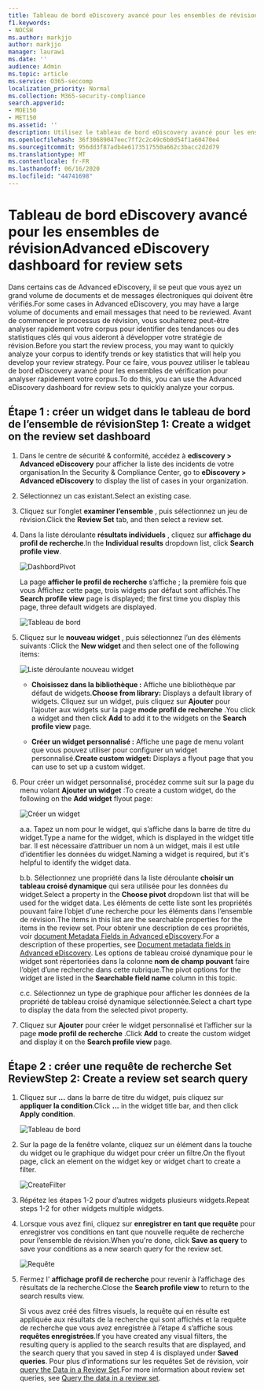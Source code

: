```yaml
---
title: Tableau de bord eDiscovery avancé pour les ensembles de révision
f1.keywords:
- NOCSH
ms.author: markjjo
author: markjjo
manager: laurawi
ms.date: ''
audience: Admin
ms.topic: article
ms.service: O365-seccomp
localization_priority: Normal
ms.collection: M365-security-compliance
search.appverid:
- MOE150
- MET150
ms.assetid: ''
description: Utilisez le tableau de bord eDiscovery avancé pour les ensembles de vérification pour analyser rapidement votre corpus afin d’identifier des tendances ou des statistiques clés qui vous aideront à développer votre stratégie de révision.
ms.openlocfilehash: 36f30689047eec7ff2c2c49c6b0d54f1a60470e4
ms.sourcegitcommit: 956dd3f87adb4e6173517550a662c3bacc2d2d79
ms.translationtype: MT
ms.contentlocale: fr-FR
ms.lasthandoff: 06/16/2020
ms.locfileid: "44741698"
---
```

# <a name="advanced-ediscovery-dashboard-for-review-sets"></a><span data-ttu-id="57b65-103">Tableau de bord eDiscovery avancé pour les ensembles de révision</span><span class="sxs-lookup"><span data-stu-id="57b65-103">Advanced eDiscovery dashboard for review sets</span></span>

<span data-ttu-id="57b65-104">Dans certains cas de Advanced eDiscovery, il se peut que vous ayez un grand volume de documents et de messages électroniques qui doivent être vérifiés.</span><span class="sxs-lookup"><span data-stu-id="57b65-104">For some cases in Advanced eDiscovery, you may have a large volume of documents and email messages that need to be reviewed.</span></span> <span data-ttu-id="57b65-105">Avant de commencer le processus de révision, vous souhaiterez peut-être analyser rapidement votre corpus pour identifier des tendances ou des statistiques clés qui vous aideront à développer votre stratégie de révision.</span><span class="sxs-lookup"><span data-stu-id="57b65-105">Before you start the review process, you may want to quickly analyze your corpus to identify trends or key statistics that will help you develop your review strategy.</span></span> <span data-ttu-id="57b65-106">Pour ce faire, vous pouvez utiliser le tableau de bord eDiscovery avancé pour les ensembles de vérification pour analyser rapidement votre corpus.</span><span class="sxs-lookup"><span data-stu-id="57b65-106">To do this, you can use the Advanced eDiscovery dashboard for review sets to quickly analyze your corpus.</span></span>

## <a name="step-1-create-a-widget-on-the-review-set-dashboard"></a><span data-ttu-id="57b65-107">Étape 1 : créer un widget dans le tableau de bord de l’ensemble de révision</span><span class="sxs-lookup"><span data-stu-id="57b65-107">Step 1: Create a widget on the review set dashboard</span></span>

1. <span data-ttu-id="57b65-108">Dans le centre de sécurité & conformité, accédez à **ediscovery > Advanced eDiscovery** pour afficher la liste des incidents de votre organisation.</span><span class="sxs-lookup"><span data-stu-id="57b65-108">In the Security & Compliance Center, go to **eDiscovery > Advanced eDiscovery** to display the list of cases in your organization.</span></span>
  
2. <span data-ttu-id="57b65-109">Sélectionnez un cas existant.</span><span class="sxs-lookup"><span data-stu-id="57b65-109">Select an existing case.</span></span>
  
3. <span data-ttu-id="57b65-110">Cliquez sur l’onglet **examiner l’ensemble** , puis sélectionnez un jeu de révision.</span><span class="sxs-lookup"><span data-stu-id="57b65-110">Click the **Review Set** tab, and then select a review set.</span></span>
  
4. <span data-ttu-id="57b65-111">Dans la liste déroulante **résultats individuels** , cliquez sur **affichage du profil de recherche**.</span><span class="sxs-lookup"><span data-stu-id="57b65-111">In the **Individual results** dropdown list, click **Search profile view**.</span></span> 

   ![DashbordPivot](../media/dashboardpivot.png)

   <span data-ttu-id="57b65-113">La page **afficher le profil de recherche** s’affiche ; la première fois que vous Affichez cette page, trois widgets par défaut sont affichés.</span><span class="sxs-lookup"><span data-stu-id="57b65-113">The **Search profile view** page is displayed; the first time you display this page, three default widgets are displayed.</span></span>

   ![Tableau de bord](../media/dashboardonly.png)
  
5. <span data-ttu-id="57b65-115">Cliquez sur le **nouveau widget** , puis sélectionnez l’un des éléments suivants :</span><span class="sxs-lookup"><span data-stu-id="57b65-115">Click the **New  widget** and then select one of the following items:</span></span>

   ![Liste déroulante nouveau widget](../media/NewWidgetDropdownBox.png)

   - <span data-ttu-id="57b65-117">**Choisissez dans la bibliothèque :** Affiche une bibliothèque par défaut de widgets.</span><span class="sxs-lookup"><span data-stu-id="57b65-117">**Choose from library:** Displays a default library of widgets.</span></span> <span data-ttu-id="57b65-118">Cliquez sur un widget, puis cliquez sur **Ajouter** pour l’ajouter aux widgets sur la page **mode profil de recherche** .</span><span class="sxs-lookup"><span data-stu-id="57b65-118">You click a widget and then click **Add** to add it to the widgets on the **Search profile view** page.</span></span>
  
   - <span data-ttu-id="57b65-119">**Créer un widget personnalisé :** Affiche une page de menu volant que vous pouvez utiliser pour configurer un widget personnalisé.</span><span class="sxs-lookup"><span data-stu-id="57b65-119">**Create custom widget:** Displays a flyout page that you can use to set up a custom widget.</span></span> 

6. <span data-ttu-id="57b65-120">Pour créer un widget personnalisé, procédez comme suit sur la page du menu volant **Ajouter un widget** :</span><span class="sxs-lookup"><span data-stu-id="57b65-120">To create a custom widget, do the following on the **Add widget** flyout page:</span></span>

   ![Créer un widget](../media/addwidget.png)

    <span data-ttu-id="57b65-122">a.</span><span class="sxs-lookup"><span data-stu-id="57b65-122">a.</span></span> <span data-ttu-id="57b65-123">Tapez un nom pour le widget, qui s’affiche dans la barre de titre du widget.</span><span class="sxs-lookup"><span data-stu-id="57b65-123">Type a name for the widget, which is displayed in the widget title bar.</span></span> <span data-ttu-id="57b65-124">Il est nécessaire d’attribuer un nom à un widget, mais il est utile d’identifier les données du widget.</span><span class="sxs-lookup"><span data-stu-id="57b65-124">Naming a widget is required, but it's helpful to identify the widget data.</span></span>

    <span data-ttu-id="57b65-125">b.</span><span class="sxs-lookup"><span data-stu-id="57b65-125">b.</span></span> <span data-ttu-id="57b65-126">Sélectionnez une propriété dans la liste déroulante **choisir un tableau croisé dynamique** qui sera utilisée pour les données du widget.</span><span class="sxs-lookup"><span data-stu-id="57b65-126">Select a property in the **Choose pivot** dropdown list that will be used for the widget data.</span></span> <span data-ttu-id="57b65-127">Les éléments de cette liste sont les propriétés pouvant faire l’objet d’une recherche pour les éléments dans l’ensemble de révision.</span><span class="sxs-lookup"><span data-stu-id="57b65-127">The items in this list are the searchable properties for the items in the review set.</span></span> <span data-ttu-id="57b65-128">Pour obtenir une description de ces propriétés, voir [document Metadata Fields in Advanced eDiscovery](document-metadata-fields-in-Advanced-eDiscovery.md).</span><span class="sxs-lookup"><span data-stu-id="57b65-128">For a description of these properties, see [Document metadata fields in Advanced eDiscovery](document-metadata-fields-in-Advanced-eDiscovery.md).</span></span> <span data-ttu-id="57b65-129">Les options de tableau croisé dynamique pour le widget sont répertoriées dans la colonne **nom de champ pouvant** faire l’objet d’une recherche dans cette rubrique.</span><span class="sxs-lookup"><span data-stu-id="57b65-129">The pivot options for the widget are listed in the **Searchable field name** column in this topic.</span></span>

    <span data-ttu-id="57b65-130">c.</span><span class="sxs-lookup"><span data-stu-id="57b65-130">c.</span></span> <span data-ttu-id="57b65-131">Sélectionnez un type de graphique pour afficher les données de la propriété de tableau croisé dynamique sélectionnée.</span><span class="sxs-lookup"><span data-stu-id="57b65-131">Select a chart type to display the data from the selected pivot property.</span></span>

  6. <span data-ttu-id="57b65-132">Cliquez sur **Ajouter** pour créer le widget personnalisé et l’afficher sur la page **mode profil de recherche** .</span><span class="sxs-lookup"><span data-stu-id="57b65-132">Click **Add** to create the custom widget and display it on the **Search profile view** page.</span></span>

## <a name="step-2-create-a-review-set-search-query"></a><span data-ttu-id="57b65-133">Étape 2 : créer une requête de recherche Set Review</span><span class="sxs-lookup"><span data-stu-id="57b65-133">Step 2: Create a review set search query</span></span>

1. <span data-ttu-id="57b65-134">Cliquez sur **...** dans la barre de titre du widget, puis cliquez sur **appliquer la condition**.</span><span class="sxs-lookup"><span data-stu-id="57b65-134">Click **...** in the widget title bar, and then click **Apply condition**.</span></span>

   ![Tableau de bord](../media/searchprofilehome.png)

2. <span data-ttu-id="57b65-136">Sur la page de la fenêtre volante, cliquez sur un élément dans la touche du widget ou le graphique du widget pour créer un filtre.</span><span class="sxs-lookup"><span data-stu-id="57b65-136">On the flyout page, click an element on the widget key or widget chart to create a filter.</span></span>

   ![CreateFilter](../media/applyconditionfilter.png)

3. <span data-ttu-id="57b65-138">Répétez les étapes 1-2 pour d’autres widgets plusieurs widgets.</span><span class="sxs-lookup"><span data-stu-id="57b65-138">Repeat steps 1-2 for other widgets multiple widgets.</span></span> 

4. <span data-ttu-id="57b65-139">Lorsque vous avez fini, cliquez sur **enregistrer en tant que requête** pour enregistrer vos conditions en tant que nouvelle requête de recherche pour l’ensemble de révision.</span><span class="sxs-lookup"><span data-stu-id="57b65-139">When you're done, click **Save as query** to save your conditions as a new search query for the review set.</span></span>

   ![Requête](../media/savequery.png)

5. <span data-ttu-id="57b65-141">Fermez l' **affichage profil de recherche** pour revenir à l’affichage des résultats de la recherche.</span><span class="sxs-lookup"><span data-stu-id="57b65-141">Close the **Search profile view** to return to the search results view.</span></span>

   <span data-ttu-id="57b65-142">Si vous avez créé des filtres visuels, la requête qui en résulte est appliquée aux résultats de la recherche qui sont affichés et la requête de recherche que vous avez enregistrée à l’étape 4 s’affiche sous **requêtes enregistrées**.</span><span class="sxs-lookup"><span data-stu-id="57b65-142">If you have created any visual filters, the resulting query is applied to the search results that are displayed, and the search query that you saved in step 4 is displayed under **Saved queries**.</span></span> <span data-ttu-id="57b65-143">Pour plus d’informations sur les requêtes Set de révision, voir [query the Data in a Review Set](review-set-search.md).</span><span class="sxs-lookup"><span data-stu-id="57b65-143">For more information about review set queries, see [Query the data in a review set](review-set-search.md).</span></span>
